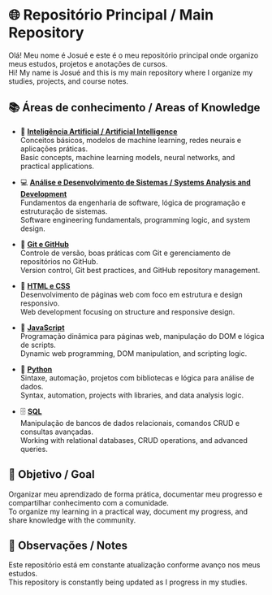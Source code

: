 # 🌐 Repositório Principal / Main Repository

Olá! Meu nome é Josué e este é o meu repositório principal onde organizo meus estudos, projetos e anotações de cursos.  
Hi! My name is Josué and this is my main repository where I organize my studies, projects, and course notes.

## 📚 Áreas de conhecimento / Areas of Knowledge

- 🤖 **[Inteligência Artificial / Artificial Intelligence](https://github.com/Costajosue/pkb/tree/main/Artificial%20intelligence)**  
  Conceitos básicos, modelos de machine learning, redes neurais e aplicações práticas.  
  Basic concepts, machine learning models, neural networks, and practical applications.

- 💻 **[Análise e Desenvolvimento de Sistemas / Systems Analysis and Development](https://github.com/Costajosue/pkb/tree/main/Bc%20Systems%20Analysis%20%26%20Development)**  
  Fundamentos da engenharia de software, lógica de programação e estruturação de sistemas.  
  Software engineering fundamentals, programming logic, and system design.

- 🔧 **[Git e GitHub](https://github.com/Costajosue/pkb/tree/main/Git%20e%20Github)**  
  Controle de versão, boas práticas com Git e gerenciamento de repositórios no GitHub.  
  Version control, Git best practices, and GitHub repository management.

- 🎨 **[HTML e CSS](https://github.com/Costajosue/pkb/tree/main/HTML%20e%20CSS)**  
  Desenvolvimento de páginas web com foco em estrutura e design responsivo.  
  Web development focusing on structure and responsive design.

- 🧠 **[JavaScript](https://github.com/Costajosue/pkb/tree/main/JavaScript)**  
  Programação dinâmica para páginas web, manipulação do DOM e lógica de scripts.  
  Dynamic web programming, DOM manipulation, and scripting logic.

- 🐍 **[Python](https://github.com/Costajosue/pkb/tree/main/Python)**  
  Sintaxe, automação, projetos com bibliotecas e lógica para análise de dados.  
  Syntax, automation, projects with libraries, and data analysis logic.

- 🗄️ **[SQL](https://github.com/Costajosue/pkb/tree/main/SQL)**  
  Manipulação de bancos de dados relacionais, comandos CRUD e consultas avançadas.  
  Working with relational databases, CRUD operations, and advanced queries.

## 🚀 Objetivo / Goal

Organizar meu aprendizado de forma prática, documentar meu progresso e compartilhar conhecimento com a comunidade.  
To organize my learning in a practical way, document my progress, and share knowledge with the community.

## 📌 Observações / Notes

Este repositório está em constante atualização conforme avanço nos meus estudos.  
This repository is constantly being updated as I progress in my studies.
